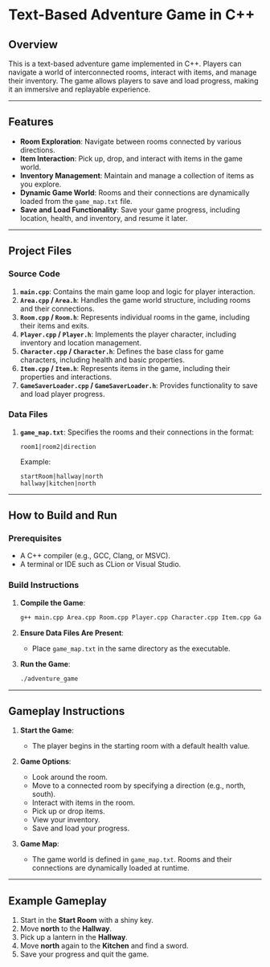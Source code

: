 # Text-Based Adventure Game in C++

## Overview
This is a text-based adventure game implemented in C++. Players can navigate a world of interconnected rooms, interact with items, and manage their inventory. The game allows players to save and load progress, making it an immersive and replayable experience.

---

## Features
- **Room Exploration**: Navigate between rooms connected by various directions.
- **Item Interaction**: Pick up, drop, and interact with items in the game world.
- **Inventory Management**: Maintain and manage a collection of items as you explore.
- **Dynamic Game World**: Rooms and their connections are dynamically loaded from the `game_map.txt` file.
- **Save and Load Functionality**: Save your game progress, including location, health, and inventory, and resume it later.

---

## Project Files
### Source Code
1. **`main.cpp`**: Contains the main game loop and logic for player interaction.
2. **`Area.cpp` / `Area.h`**: Handles the game world structure, including rooms and their connections.
3. **`Room.cpp` / `Room.h`**: Represents individual rooms in the game, including their items and exits.
4. **`Player.cpp` / `Player.h`**: Implements the player character, including inventory and location management.
5. **`Character.cpp` / `Character.h`**: Defines the base class for game characters, including health and basic properties.
6. **`Item.cpp` / `Item.h`**: Represents items in the game, including their properties and interactions.
7. **`GameSaverLoader.cpp` / `GameSaverLoader.h`**: Provides functionality to save and load player progress.

### Data Files
1. **`game_map.txt`**: Specifies the rooms and their connections in the format:
   ```
   room1|room2|direction
   ```
   Example:
   ```
   startRoom|hallway|north
   hallway|kitchen|north
   ```

---

## How to Build and Run
### Prerequisites
- A C++ compiler (e.g., GCC, Clang, or MSVC).
- A terminal or IDE such as CLion or Visual Studio.

### Build Instructions
1. **Compile the Game**:
   ```bash
   g++ main.cpp Area.cpp Room.cpp Player.cpp Character.cpp Item.cpp GameSaverLoader.cpp -o adventure_game
   ```
2. **Ensure Data Files Are Present**:
   - Place `game_map.txt` in the same directory as the executable.

3. **Run the Game**:
   ```bash
   ./adventure_game
   ```

---

## Gameplay Instructions
1. **Start the Game**:
   - The player begins in the starting room with a default health value.

2. **Game Options**:
   - Look around the room.
   - Move to a connected room by specifying a direction (e.g., north, south).
   - Interact with items in the room.
   - Pick up or drop items.
   - View your inventory.
   - Save and load your progress.

3. **Game Map**:
   - The game world is defined in `game_map.txt`. Rooms and their connections are dynamically loaded at runtime.

---

## Example Gameplay
1. Start in the **Start Room** with a shiny key.
2. Move **north** to the **Hallway**.
3. Pick up a lantern in the **Hallway**.
4. Move **north** again to the **Kitchen** and find a sword.
5. Save your progress and quit the game.


